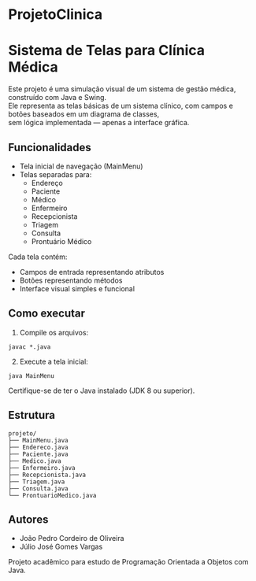 # ProjetoClinica
# Sistema de Telas para Clínica Médica

Este projeto é uma simulação visual de um sistema de gestão médica, construído com Java e Swing.  
Ele representa as telas básicas de um sistema clínico, com campos e botões baseados em um diagrama de classes,  
sem lógica implementada — apenas a interface gráfica.

## Funcionalidades

- Tela inicial de navegação (MainMenu)
- Telas separadas para:
  - Endereço
  - Paciente
  - Médico
  - Enfermeiro
  - Recepcionista
  - Triagem
  - Consulta
  - Prontuário Médico

Cada tela contém:
- Campos de entrada representando atributos
- Botões representando métodos
- Interface visual simples e funcional

## Como executar

1. Compile os arquivos:
```
javac *.java
```

2. Execute a tela inicial:
```
java MainMenu
```

Certifique-se de ter o Java instalado (JDK 8 ou superior).

## Estrutura

```
projeto/
├── MainMenu.java
├── Endereco.java
├── Paciente.java
├── Medico.java
├── Enfermeiro.java
├── Recepcionista.java
├── Triagem.java
├── Consulta.java
└── ProntuarioMedico.java
```

## Autores

- João Pedro Cordeiro de Oliveira
- Júlio José Gomes Vargas

Projeto acadêmico para estudo de Programação Orientada a Objetos com Java.
